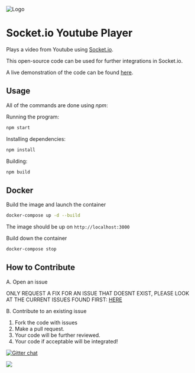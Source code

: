 ![Logo](https://raw.githubusercontent.com/cairnifex/youtube-player-socket.io/master/Logo.png)

# Socket.io Youtube Player

Plays a video from Youtube using [Socket.io](https://github.com/socketio/socket.io/).

This open-source code can be used for further integrations in Socket.io.

A live demonstration of the code can be found [here](https://music.kody-koy.me/).

## Usage

All of the commands are done using _npm_:

Running the program:

```bash
npm start
```

Installing dependencies:

```bash
npm install
```

Building:

```bash
npm build
```

## Docker

Build the image and launch the container

```bash
docker-compose up -d --build
```

The image should be up on `http://localhost:3000`

Build down the container

```bash
docker-compose stop
```

## How to Contribute

A. Open an issue

ONLY REQUEST A FIX FOR AN ISSUE THAT DOESNT EXIST,
PLEASE LOOK AT THE CURRENT ISSUES FOUND FIRST: [HERE](https://github.com/bossbossk20/youtube-player-socket.io/issues)

B. Contribute to an existing issue

1.  Fork the code with issues
2.  Make a pull request.
3.  Your code will be further reviewed.
4.  Your code if acceptable will be integrated!

[![Gitter chat](https://badges.gitter.im/gitterHQ/services.png)](https://gitter.im/youtube-player-socket-io/Lobby?source=orgpage)

![](https://travis-ci.com/bossbossk20/youtube-player-socket.io.svg?token=MWPeeuitAEQryBz5xkuD&branch=master)
